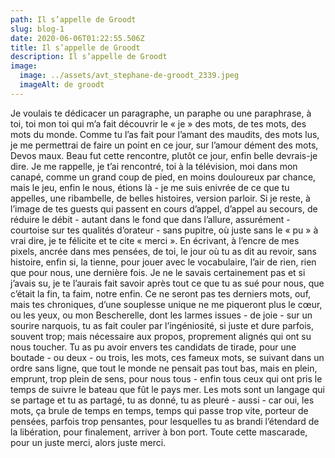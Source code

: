 ```yaml
---
path: Il s’appelle de Groodt
slug: blog-1
date: 2020-06-06T01:22:55.506Z
title: Il s’appelle de Groodt
description: Il s’appelle de Groodt
image:
  image: ../assets/avt_stephane-de-groodt_2339.jpeg
  imageAlt: de groodt
---
```



Je voulais te dédicacer un paragraphe, un paraphe ou une paraphrase, à toi, toi mon
toi qui m’a fait découvrir le « je » des mots, de tes mots, des mots du monde.
Comme tu l’as fait pour l’amant des maudits, des mots lus, je me permettrai de faire
un point en ce jour, sur l’amour dément des mots, Devos maux.
Beau fut cette rencontre, plutôt ce jour, enfin belle devrais-je dire. Je me rappelle, je
t’ai rencontré, toi à la télévision, moi dans mon canapé, comme un grand coup de
pied, en moins douloureux par chance, mais le jeu, enfin le nous, étions là - je me
suis enivrée de ce que tu appelles, une ribambelle, de belles histoires, version
parloir. Si je reste, à l’image de tes guests qui passent en cours d’appel, d’appel au
secours, de réduire le débit - autant dans le fond que dans l’allure, assurément -
courtoise sur tes qualités d’orateur - sans pupitre, où juste sans le « pu » à vrai dire,
je te félicite et te cite « merci ».
En écrivant, à l’encre de mes pixels, ancrée dans mes pensées, de toi, le jour où tu
as dit au revoir, sans histoire, enfin si, la tienne, pour jouer avec le vocabulaire, l’air
de rien, rien que pour nous, une dernière fois. Je ne le savais certainement pas et si
j’avais su, je te l’aurais fait savoir après tout ce que tu as sué pour nous, que c’était
la fin, ta faim, notre enfin.
Ce ne seront pas tes derniers mots, ouf, mais tes chroniques, d’une souplesse
unique ne me piqueront plus le cœur, ou les yeux, ou mon Bescherelle, dont les
larmes issues - de joie - sur un sourire narquois, tu as fait couler par l’ingéniosité, si
juste et dure parfois, souvent trop; mais nécessaire aux propos, proprement alignés
qui ont su nous toucher.
Tu as pu avoir envers tes candidats de tirade, pour une boutade - ou deux - ou trois,
les mots, ces fameux mots, se suivant dans un ordre sans ligne, que tout le monde
ne pensait pas tout bas, mais en plein, emprunt, trop plein de sens, pour nous tous -
enfin tous ceux qui ont pris le temps de suivre le bateau que fût le pays mer.
Les mots sont un langage qui se partage et tu as partagé, tu as donné, tu as pleuré -
aussi - car oui, les mots, ça brule de temps en temps, temps qui passe trop vite,
porteur de pensées, parfois trop pensantes, pour lesquelles tu as brandi l’étendard
de la libération, pour finalement, arriver à bon port.
Toute cette mascarade, pour un juste merci, alors juste merci.